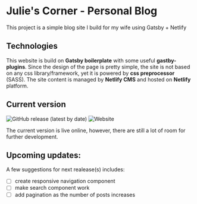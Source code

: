 # Julie's Corner - Personal Blog
This project is a simple blog site I build for my wife using Gatsby + Netlify
## Technologies
This website is build on **Gatsby boilerplate** with some useful **gastby-plugins**. Since the design of the page is pretty simple, the site is not based on any css library/framework, yet it is powered by **css preprocessor** (SASS). The site content is managed by **Netlify CMS** and hosted on **Netlify** platform.
## Current version

![GitHub release (latest by date)](https://img.shields.io/github/v/release/ghedd/tlj-blog?color=%23007c45&style=for-the-badge)
![Website](https://img.shields.io/website?style=for-the-badge&up_message=live&url=https%3A%2F%2Fjuliescorner.net)

The current version is live online, however, there are still a lot of room for further development.
## Upcoming updates:
A few suggestions for next realease(s) includes:
- [ ] create responsive navigation component
- [ ] make search component work
- [ ] add pagination as the number of posts increases 
